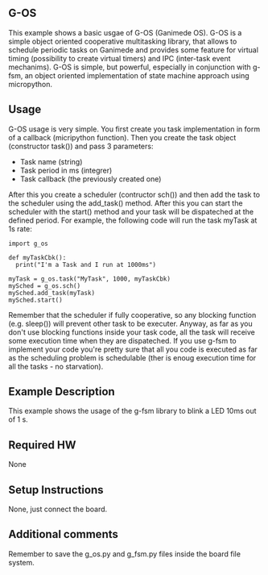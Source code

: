 ## G-OS
This example shows a basic usgae of G-OS (Ganimede OS). G-OS is a simple object oriented cooperative multitasking library, that allows to schedule periodic tasks on Ganimede and provides some feature for virtual timing (possibility to create virtual timers) and IPC (inter-task event mechanims). G-OS is simple, but powerful, especially in conjunction with g-fsm, an object oriented implementation of state machine approach using micropython. 

## Usage
G-OS usage is very simple. You first create you task implementation in form of a callback (micripython function). Then you create the task object (constructor task()) and pass 3 parameters:
- Task name (string)
- Task period in ms (integrer)
- Task callback (the previously created one)

After this you create a scheduler (contructor sch()) and then add the task to the scheduler using the add_task() method. After this you can start the scheduler with the start() method and your task will be dispateched at the defined period. For example, the following code will run the task myTask at 1s rate:

```
import g_os

def myTaskCbk():
  print("I'm a Task and I run at 1000ms")

myTask = g_os.task("MyTask", 1000, myTaskCbk)
mySched = g_os.sch()
mySched.add_task(myTask)
mySched.start()
```

Remember that the scheduler if fully cooperative, so any blocking function (e.g. sleep()) will prevent other task to be executer. Anyway, as far as you don't use blocking functions inside your task code, all the task will receive some execution time when they are dispateched. If you use g-fsm to implement your code you're pretty sure that all you code is executed as far as the scheduling problem is schedulable (ther is enoug execution time for all the tasks - no starvation).

## Example Description
This example shows the usage of the g-fsm library to blink a LED 10ms out of 1 s.

## Required HW
None

## Setup Instructions
None, just connect the board.

## Additional comments
Remember to save the g_os.py and g_fsm.py files inside the board file system.
